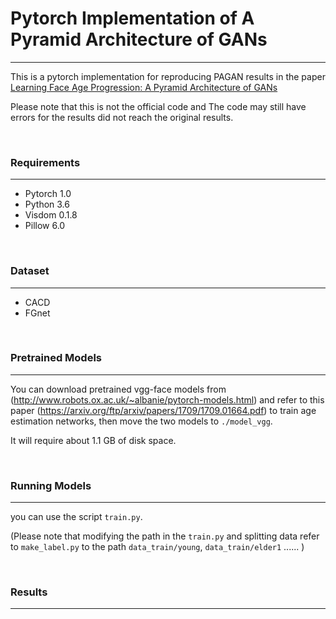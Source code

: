 # Pytorch Implementation of A Pyramid Architecture of GANs

------

This is a pytorch implementation for reproducing PAGAN results in the paper [Learning Face Age Progression: A Pyramid Architecture of GANs](https://arxiv.org/pdf/1711.10352v1.pdf)<br>

Please note that this is not the official code and The code may still have errors for the results did not reach the original results.<br>

<br>

### Requirements

------

- Pytorch 1.0
- Python 3.6
- Visdom 0.1.8
- Pillow 6.0

<br>

### Dataset

------

- CACD
- FGnet

<br>

### Pretrained Models

------

You can download pretrained vgg-face models from (http://www.robots.ox.ac.uk/~albanie/pytorch-models.html) and refer to this paper (https://arxiv.org/ftp/arxiv/papers/1709/1709.01664.pdf) to train age estimation networks, then move the two models to `./model_vgg`.

It will require about 1.1 GB of disk space.

<br>

### Running Models

------

you can use the script `train.py`.

(Please note that modifying the path in the `train.py` and splitting data refer to `make_label.py` to the path `data_train/young`, `data_train/elder1` ...... )

<br>

### Results

------

